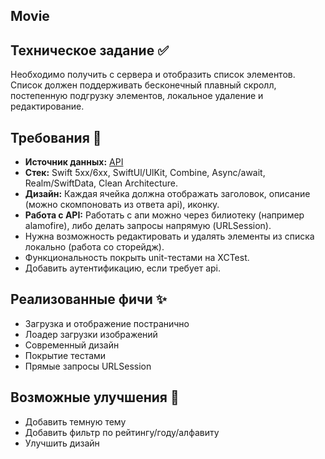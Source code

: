 ## **Movie**

## **Техническое задание ✅**
Необходимо получить с сервера и отобразить список элементов. Список должен поддерживать бесконечный плавный скролл, постепенную подгрузку элементов, локальное удаление и редактирование.
## **Требования 🎯** 
- **Источник данных:** [API]([https://webapi.autodoc.ru/api/news/1/15](https://tv-api.com/en/API/Top250Movies/k_zcuw1ytf))
- **Стек:** Swift 5xx/6xx, SwiftUl/UlKit, Combine, Async/await, Realm/SwiftData,
Clean Architecture.
- **Дизайн:** Каждая ячейка должна отображать заголовок, описание (можно скомпоновать из ответа арі), иконку.
- **Работа с API:** Работать с апи можно через билиотеку (например alamofire), либо делать запросы напрямую (URLSession).
- Нужна возможность редактировать и удалять элементы из списка локально (работа со сторейдж).
- Функциональность покрыть unit-тестами на XCTest.
- Добавить аутентификацию, если требует арі.
## **Реализованные фичи ✨**
- Загрузка и отображение постранично
- Лоадер загрузки изображений
- Современный дизайн
- Покрытие тестами
- Прямые запросы URLSession
## **Возможные улучшения 🧠**
- Добавить темную тему
- Добавить фильтр по рейтингу/году/алфавиту
- Улучшить дизайн
